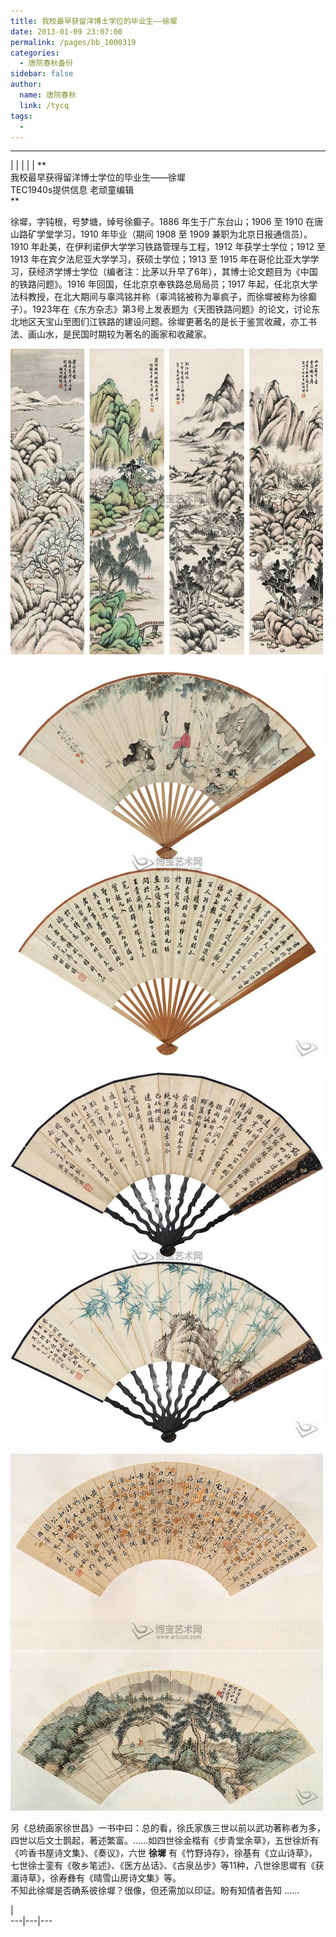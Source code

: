 ```yaml
---
title: 我校最早获留洋博士学位的毕业生——徐墀
date: 2013-01-09 23:07:00
permalink: /pages/bb_1000319
categories: 
  - 唐院春秋备份
sidebar: false
author: 
  name: 唐院春秋
  link: /tycq
tags: 
  - 
---
```


* * *

  
|  |  |  |  |  **  
我校最早获得留洋博士学位的毕业生——徐墀  
TEC1940s提供信息 老顽童编辑  
**

  
徐墀，字钝根，号梦塘，绰号徐癫子。1886 年生于广东台山；1906 至 1910 在唐山路矿学堂学习，1910 年毕业（期间 1908 至 1909
兼职为北京日报通信员）。1910 年赴美，在伊利诺伊大学学习铁路管理与工程，1912 年获学士学位；1912 至 1913
年在宾夕法尼亚大学学习，获硕士学位；1913 至 1915
年在哥伦比亚大学学习，获经济学博士学位（编者注：比茅以升早了6年），其博士论文题目为《中国的铁路问题》。1916 年回国，任北京京奉铁路总局局员；1917
年起，任北京大学法科教授，在北大期间与辜鸿铭并称（辜鸿铭被称为辜疯子，而徐墀被称为徐癫子）。1923年在《东方杂志》第3号上发表题为《天图铁路问题》的论文，讨论东北地区天宝山至图们江铁路的建设问题。徐墀更著名的是长于鉴赏收藏，亦工书法、画山水，是民国时期较为著名的画家和收藏家。  

![](/pic/img6.ph.126.net_SR8TaYUtZ5wnDPyNiY7J7g==_6597905395494001336.jpg)

![](/pic/img8.ph.126.net_67JezVVpGOrxxq_koJ-MBg==_6597397421123369698.jpg)

![](/pic/img1.ph.126.net_caOUDWssF_TyZIqQO6TdKg==_6598296821633273401.jpg)

![](/pic/img4.ph.126.net_5Qx2ajvn645TqU9eJRdysg==_6597991157400968514.jpg)

  

另《总统画家徐世昌》一书中曰：总的看，徐氏家族三世以前以武功著称者为多，四世以后文士鹊起，著述繁富。……如四世徐金楷有《步青堂余草》，五世徐炘有《吟香书屋诗文集》、《奏议》，六世
**徐墀**
有《竹野诗存》，徐基有《立山诗草》，七世徐士銮有《敬乡笔述》、《医方丛话》、《古泉丛步》等11种，八世徐思墀有《获湄诗草》，徐寿彝有《晴雪山房诗文集》等。  
不知此徐墀是否确系彼徐墀？很像，但还需加以印证。盼有知情者告知 ……

  
|  
---|---|---